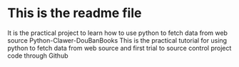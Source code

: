 # This is the readme file
It is the practical project to learn how to use python to fetch data from web source Python-Clawer-DouBanBooks
This is the practical tutorial for using python to fetch data from web source and first trial to source control project code through Github
